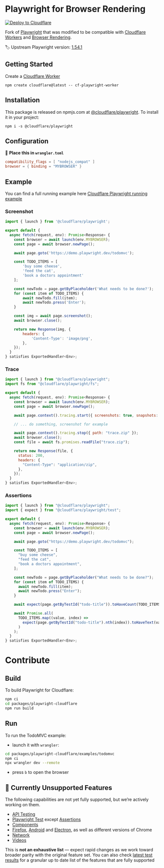 # Playwright for Browser Rendering

[![Deploy to Cloudflare](https://deploy.workers.cloudflare.com/button)](https://deploy.workers.cloudflare.com/?url=https://github.com/cloudflare/playwright/tree/main/packages/playwright-cloudflare/examples/todomvc)

Fork of [Playwright](https://github.com/microsoft/playwright/) that was modified to be compatible with [Cloudflare Workers](https://developers.cloudflare.com/workers/) and [Browser Rendering](https://developers.cloudflare.com/browser-rendering/).

🏷️ Upstream Playwright version: [1.54.1](https://github.com/microsoft/playwright/releases/tag/v1.54.1)

## Getting Started

Create a [Cloudflare Worker](https://developers.cloudflare.com/workers/get-started/guide/_)

```Shell
npm create cloudflare@latest -- cf-playwright-worker
```

## Installation

This package is released on npmjs.com at [@cloudflare/playwright](https://www.npmjs.com/package/@cloudflare/playwright). To install it in your project:

```Shell
npm i -s @cloudflare/playwright
```

## Configuration

📄 **Place this in `wrangler.toml`**

```toml
compatibility_flags = [ "nodejs_compat" ]
browser = { binding = "MYBROWSER" }
```

## Example

You can find a full running example here [Cloudflare Playwright running example](https://github.com/cloudflare/playwright/tree/main/packages/playwright-cloudflare/examples/todomvc)

### Screenshot

```js
import { launch } from '@cloudflare/playwright';

export default {
  async fetch(request, env): Promise<Response> {
    const browser = await launch(env.MYBROWSER);
    const page = await browser.newPage();

    await page.goto('https://demo.playwright.dev/todomvc');

    const TODO_ITEMS = [
        'buy some cheese',
        'feed the cat',
        'book a doctors appointment'
    ];

    const newTodo = page.getByPlaceholder('What needs to be done?');
    for (const item of TODO_ITEMS) {
        await newTodo.fill(item);
        await newTodo.press('Enter');
    }

    const img = await page.screenshot();
    await browser.close();

    return new Response(img, {
        headers: {
            'Content-Type': 'image/png',
        },
    });
  }
} satisfies ExportedHandler<Env>;
```

### Trace

```js
import { launch } from "@cloudflare/playwright";
import fs from "@cloudflare/playwright/fs";

export default {
  async fetch(request, env): Promise<Response> {
    const browser = await launch(env.MYBROWSER);
    const page = await browser.newPage();

    await page.context().tracing.start({ screenshots: true, snapshots: true });

    // ... do something, screenshot for example

    await page.context().tracing.stop({ path: "trace.zip" });
    await browser.close();
    const file = await fs.promises.readFile("trace.zip");

    return new Response(file, {
      status: 200,
      headers: {
        "Content-Type": "application/zip",
      },
    });
  }
} satisfies ExportedHandler<Env>;
```

### Assertions

```js
import { launch } from "@cloudflare/playwright";
import { expect } from "@cloudflare/playwright/test";

export default {
  async fetch(request, env): Promise<Response> {
    const browser = await launch(env.MYBROWSER);
    const page = await browser.newPage();

    await page.goto("https://demo.playwright.dev/todomvc");

    const TODO_ITEMS = [
      "buy some cheese",
      "feed the cat",
      "book a doctors appointment",
    ];

    const newTodo = page.getByPlaceholder("What needs to be done?");
    for (const item of TODO_ITEMS) {
      await newTodo.fill(item);
      await newTodo.press("Enter");
    }

    await expect(page.getByTestId("todo-title")).toHaveCount(TODO_ITEMS.length);

    await Promise.all(
      TODO_ITEMS.map((value, index) =>
        expect(page.getByTestId("todo-title").nth(index)).toHaveText(value)
      )
    );
  }
} satisfies ExportedHandler<Env>;
```

# Contribute

## Build

To build Playwright for Cloudflare:

```sh
npm ci
cd packages/playwright-cloudflare
npm run build
```

## Run

To run the TodoMVC example:

- launch it with `wrangler`:

```sh
cd packages/playwright-cloudflare/examples/todomvc
npm ci
npx wrangler dev --remote
```

- press `b` to open the browser

## 🚧 Currently Unsupported Features

The following capabilities are not yet fully supported, but we’re actively working on them.

- [API Testing](https://playwright.dev/docs/api-testing)
- [Playwright Test](https://playwright.dev/docs/test-configuration) except [Assertions](https://playwright.dev/docs/test-assertions)
- [Components](https://playwright.dev/docs/test-components)
- [Firefox](https://playwright.dev/docs/api/class-playwright#playwright-firefox), [Android](https://playwright.dev/docs/api/class-android) and [Electron](https://playwright.dev/docs/api/class-electron), as well as different versions of Chrome
- [Network](https://playwright.dev/docs/next/network#network)
- [Videos](https://playwright.dev/docs/next/videos)

This is **not an exhaustive list** — expect rapid changes as we work toward broader parity with the original feature set. You can also check [latest test results](https://playwright-full-test-report.pages.dev/) for a granular up to date list of the features that are fully supported
